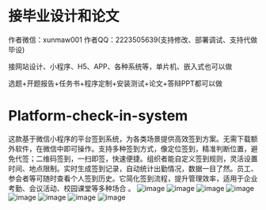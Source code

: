 # 接毕业设计和论文
作者微信：xunmaw001  作者QQ：2223505639(支持修改、部署调试、支持代做毕设)

接网站设计、小程序、H5、APP、各种系统等，单片机、嵌入式也可以做

选题+开题报告+任务书+程序定制+安装测试+论文+答辩PPT都可以做
# Platform-check-in-system
这款基于微信小程序的平台签到系统，为各类场景提供高效签到方案。无需下载额外软件，在微信中即可操作。支持多种签到方式，像定位签到，精准判断位置，避免代签；二维码签到，一扫即签，快速便捷。组织者能自定义签到规则，灵活设置时间、地点限制。实时生成签到记录，自动统计出勤情况，数据一目了然。员工、参会者等可随时查看个人签到历史。它简化签到流程，提升管理效率，适用于企业考勤、会议活动、校园课堂等多种场合 。 
![image](https://github.com/user-attachments/assets/bc6f0eac-4ebe-47f0-9e18-f16c7fd96a5e)
![image](https://github.com/user-attachments/assets/c363b948-85e9-4635-be89-1549b7d4055c)
![image](https://github.com/user-attachments/assets/dc46498a-0b82-498d-a45c-fa96593072a2)
![image](https://github.com/user-attachments/assets/3a8268df-5ccd-4ea3-86ac-80bfcdc3dc52)
![image](https://github.com/user-attachments/assets/0519947a-3fa4-441c-bd69-4ae884ce8d53)
![image](https://github.com/user-attachments/assets/d16f5bba-4cfb-473c-a177-e78a8109a6ef)
![image](https://github.com/user-attachments/assets/82e03125-718c-4055-aedc-d40dfb10bdbd)
![image](https://github.com/user-attachments/assets/36c6f819-4097-4871-8e31-1f76cc0882b1)
